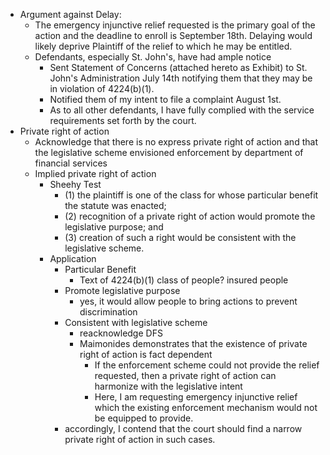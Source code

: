 
- Argument against Delay:
    - The emergency injunctive relief requested is the primary goal of the action and the deadline to enroll is September 18th. Delaying would likely deprive Plaintiff of the relief to which he may be entitled.
    - Defendants, especially St. John's, have had ample notice
        - Sent Statement of Concerns (attached hereto as Exhibit) to St. John's Administration July 14th notifying them that they may be in violation of 4224(b)(1).
        - Notified them of my intent to file a complaint August 1st.
        - As to all other defendants, I have fully complied with the service requirements set forth by the court.
- Private right of action
    - Acknowledge that there is no express private right of action and that the legislative scheme envisioned enforcement by department of financial services
    - Implied private right of action
        - Sheehy Test
            - (1) the plaintiff is one of the class for whose particular benefit the statute was enacted;
            - (2) recognition of a private right of action would promote the legislative purpose; and
            - (3) creation of such a right would be consistent with the legislative scheme.
        - Application
            - Particular Benefit
                - Text of 4224(b)(1) class of people? insured people
            - Promote legislative purpose
                - yes, it would allow people to bring actions to prevent discrimination
            - Consistent with legislative scheme
                - reacknowledge DFS 
                - Maimonides demonstrates that the existence of private right of action is fact dependent
                    - If the enforcement scheme could not provide the relief requested, then a private right of action can harmonize with the legislative intent
                    - Here, I am requesting emergency injunctive relief which the existing enforcement mechanism would not be equipped to provide.
            - accordingly, I contend that the court should find a narrow private right of action in such cases.